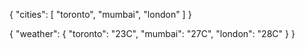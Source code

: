  {
  "cities": [
    "toronto",
    "mumbai",
    "london"
  ]
}

{
    "weather": {
        "toronto": "23C",
        "mumbai": "27C",
        "london": "28C"
    }
}